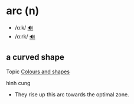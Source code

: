 # arc (n)

- /ɑːk/ [🔊](https://www.oxfordlearnersdictionaries.com/media/english/uk_pron/a/arc/arc__/arc__gb_1.mp3)
- /ɑːrk/ [🔊](https://www.oxfordlearnersdictionaries.com/media/english/us_pron/a/arc/arc__/arc__us_1.mp3)

## a curved shape

Topic [Colours and shapes](../topics/colours-and-shapes.md#colours--shapes)

hình cung

- They rise up this arc towards the optimal zone.